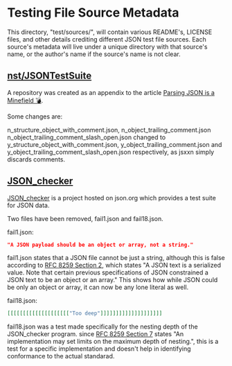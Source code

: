 # Testing File Source Metadata

This directory, "test/sources/", will contain various README's, LICENSE files, 
and other details crediting different JSON test file sources. Each source's
metadata will live under a unique directory with that source's name,
or the author's name if the source's name is not clear.

## [nst/JSONTestSuite](https://github.com/nst/JSONTestSuite)

A repository was created as an appendix to the article
[Parsing JSON is a Minefield 💣](http://seriot.ch/parsing_json.php).

Some changes are:

n_structure_object_with_comment.json, n_object_trailing_comment.json
n_object_trailing_comment_slash_open.json changed to 
y_structure_object_with_comment.json, y_object_trailing_comment.json and
y_object_trailing_comment_slash_open.json respectively, as jsxxn
simply discards comments.

## [JSON_checker](https://json.org/JSON_checker/)

[JSON_checker](https://json.org/JSON_checker/) is a project hosted on json.org
which provides a test suite for JSON data.

Two files have been removed, fail1.json and fail18.json.

fail1.json:
```json
"A JSON payload should be an object or array, not a string."
```

fail1.json states that a JSON file cannot be just a string, although this is
false according to
[RFC 8259 Section 2](https://www.rfc-editor.org/rfc/rfc8259#section-2),
which states "A JSON text is a serialized value.  Note that certain previous
specifications of JSON constrained a JSON text to be an object or an array."
This shows how while JSON could be only an object or array, it can now be any
lone literal as well.

fail18.json:
```json
[[[[[[[[[[[[[[[[[[[["Too deep"]]]]]]]]]]]]]]]]]]]]
```

fail18.json was a test made specifically for the nesting depth of the
JSON_checker program. since
[RFC 8259 Section 7](https://www.rfc-editor.org/rfc/rfc8259#section-9)
states "An implementation may set limits on the maximum depth of nesting.", this
is a test for a specific implementation and doesn't help in identifying 
conformance to the actual standarad.